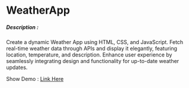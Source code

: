 # WeatherApp
<div><h5>Description :</h5> <p>Create a dynamic Weather App using HTML, CSS, and JavaScript. Fetch real-time weather data through APIs and display it elegantly, featuring location, temperature, and description. Enhance user experience by seamlessly integrating design and functionality for up-to-date weather updates.</p> </div>  
<div>Show Demo : <a href="https://girishsutar229.github.io/Weatherapp/" target="_blank" rel="noopener noreferrer">Link Here</a> </div> 


